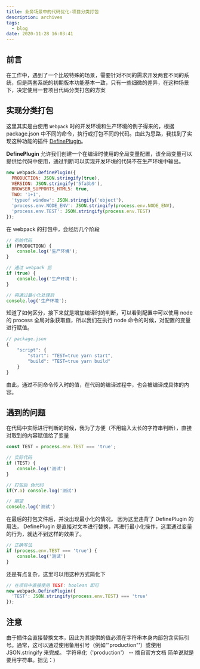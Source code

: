 ```yaml
---
title: 业务场景中的代码优化-项目分类打包
description: archives
tags: 
  - blog
date: 2020-11-28 16:03:41
---
```


## 前言

在工作中，遇到了一个比较特殊的场景，需要针对不同的需求开发两套不同的系统，但是两套系统的初期版本功能基本一致，只有一些细微的差异，在这种场景下，决定使用一套项目代码分类打包的方案

## 实现分类打包

这里其实是由使用 `Webpack` 时的开发环境和生产环境的例子得来的，根据 package.json 中不同的命令，执行或打包不同的代码。由此为思路，我找到了实现这种功能的插件 [DefinePlugin](https://webpack.js.org/plugins/define-plugin/)。

**DefinePlugin** 允许我们创建一个在编译时使用的全局变量配置，该全局变量可以提供给代码中使用，通过判断可以实现开发环境的代码不在生产环境中输出。

```js
new webpack.DefinePlugin({
  PRODUCTION: JSON.stringify(true),
  VERSION: JSON.stringify('5fa3b9'),
  BROWSER_SUPPORTS_HTML5: true,
  TWO: '1+1',
  'typeof window': JSON.stringify('object'),
  'process.env.NODE_ENV': JSON.stringify(process.env.NODE_ENV),
  'process.env.TEST': JSON.stringify(process.env.TEST)
});
```

在 webpack 的打包中，会经历几个阶段

```js
// 初始代码
if (PRODUCTION) {
    console.log('生产环境');
}

// 通过 webpack 后
if (true) {
    console.log('生产环境');
}

// 再通过最小化处理后
console.log('生产环境');
```

知道了如何区分，接下来就是增加编译时的判断，可以看到配置中可以使用 node 的 process 全局对象获取值，所以我们在执行 node 命令的时候，对配置的变量进行赋值。

```js
// package.json
{
    "script": {
        "start": "TEST=true yarn start",
        "build": "TEST=true yarn build"
    }
}
```

由此，通过不同命令传入时的值，在代码的编译过程中，也会被编译成具体的内容。

## 遇到的问题

在代码中实际进行判断的时候，我为了方便（不用输入太长的字符串判断），直接对取到的内容赋值给了变量

```js
const TEST = process.env.TEST === 'true';

// 实际代码
if (TEST) {
    console.log('测试')
}

// 打包后 伪代码
if(Y.a) console.log('测试')

// 期望
console.log('测试')
```

在最后的打包文件后，并没出现最小化的情况。
因为这里违背了 DefinePlugin 的用法， DefinePlugin 是直接对文本进行替换，再进行最小化操作，这里通过变量的行为，就达不到这样的效果了。

```js
// 正确写法
if (process.env.TEST === 'true') {
    console.log('测试')
}
```

还是有点复杂，这里可以用这种方式简化下

```js
// 在项目中直接使用 TEST: boolean 即可
new webpack.DefinePlugin({
  'TEST': JSON.stringify(process.env.TEST) === 'true'
});
```

## 注意

由于插件会直接替换文本，因此为其提供的值必须在字符串本身内部包含实际引号。通常，这可以通过使用备用引号（例如'"production"'）或使用 JSON.stringify 来完成。
字符串化（'production'） -- 摘自官方文档
简单说就是要用字符串。拙见：)

